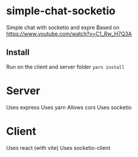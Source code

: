 # simple-chat-socketio

Simple chat with socketio and expre
Based on https://www.youtube.com/watch?v=C1_Rw_H7Q3A

## Install

Run on the client and server folder `yarn install`

# Server

Uses express
Uses yarn
Allows cors
Uses socketio

# Client

Uses react (with vite)
Uses socketio-client
